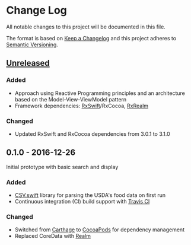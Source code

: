 # Change Log
All notable changes to this project will be documented in this file.

The format is based on [Keep a Changelog](http://keepachangelog.com/)
and this project adheres to [Semantic Versioning](http://semver.org/).

## [Unreleased]
### Added
- Approach using Reactive Programming principles and an architecture based on the Model-View-ViewModel pattern
- Framework dependencies: [RxSwift](https://github.com/ReactiveX/RxSwift)/RxCocoa, [RxRealm](https://github.com/RxSwiftCommunity/RxRealm)

### Changed
- Updated RxSwift and RxCocoa dependencies from 3.0.1 to 3.1.0

## 0.1.0 - 2016-12-26
Initial prototype with basic search and display

### Added
- [CSV.swift](https://github.com/yaslab/CSV.swift) library for parsing the USDA's food data on first run
- Continuous integration (CI) build support with [Travis CI](https://travis-ci.org/robertwtucker/kfinder-ios)

### Changed
- Switched from [Carthage](https://github.com/Carthage/Carthage) to [CocoaPods](https://cocoapods.org/about) for dependency management
- Replaced CoreData with [Realm](https://realm.io/)

[Unreleased]: https://github.com/robertwtucker/kfinder-ios/compare/master...develop
